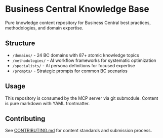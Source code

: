 # Business Central Knowledge Base

Pure knowledge content repository for Business Central best practices, methodologies, and domain expertise.

## Structure
- `/domains/` - 24 BC domains with 87+ atomic knowledge topics
- `/methodologies/` - AI workflow frameworks for systematic optimization
- `/specialists/` - AI persona definitions for focused expertise
- `/prompts/` - Strategic prompts for common BC scenarios

## Usage
This repository is consumed by the MCP server via git submodule. Content is pure markdown with YAML frontmatter.

## Contributing
See [CONTRIBUTING.md](CONTRIBUTING.md) for content standards and submission process.